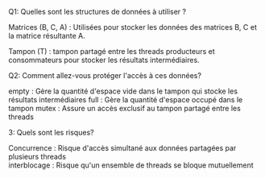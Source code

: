 Q1: Quelles sont les structures de données à utiliser ?

Matrices (B, C, A) : Utilisées pour stocker les données des matrices B, C et la matrice résultante A.

Tampon (T) : tampon partagé entre les threads producteurs et consommateurs pour stocker les résultats intermédiaires.


Q2: Comment allez-vous protéger l'accès à ces données?


empty :  Gère la quantité d'espace vide dans le tampon qui stocke les résultats intermédiaires
full :  Gère la quantité d'espace occupé dans le tampon
mutex : Assure un accès exclusif au tampon partagé entre les threads

3: Quels sont les risques?

Concurrence : Risque d'accès simultané aux données partagées par plusieurs threads    
interblocage : Risque qu'un ensemble de threads se bloque mutuellement

